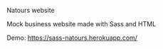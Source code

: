 Natours website

Mock business website made with Sass and HTML

Demo: https://sass-natours.herokuapp.com/
